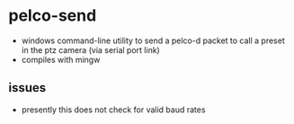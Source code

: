 # pelco-send
* windows command-line utility to send a pelco-d packet to call a preset in the ptz camera (via serial port link)
* compiles with mingw

## issues
* presently this does not check for valid baud rates
